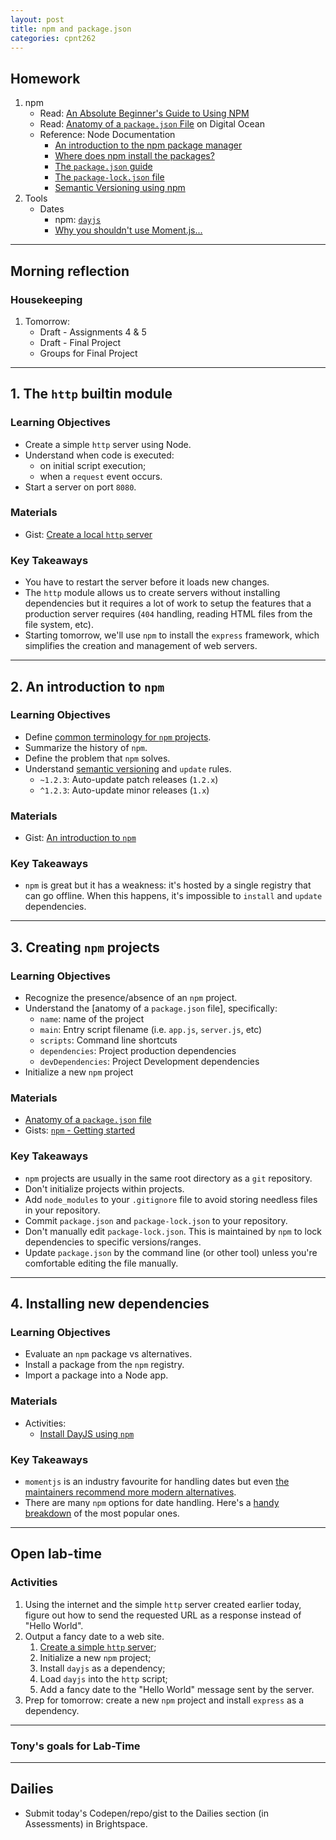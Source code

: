 ```yaml
---
layout: post
title: npm and package.json
categories: cpnt262
---
```


## Homework
1. npm
    - Read: [An Absolute Beginner's Guide to Using NPM](https://nodesource.com/blog/an-absolute-beginners-guide-to-using-npm/)
    - Read: [Anatomy of a `package.json` File](https://www.digitalocean.com/community/tutorials/nodejs-package-json) on Digital Ocean
    - Reference: Node Documentation
        - [An introduction to the npm package manager](https://nodejs.dev/learn/an-introduction-to-the-npm-package-manager)
        - [Where does npm install the packages?](https://nodejs.dev/learn/where-does-npm-install-the-packages)
        - [The `package.json` guide](https://nodejs.dev/learn/the-package-json-guide)
        - [The `package-lock.json` file](https://nodejs.dev/learn/the-package-lock-json-file)
        - [Semantic Versioning using npm](https://nodejs.dev/learn/semantic-versioning-using-npm)
2. Tools
    - Dates
        - npm: [`dayjs`](https://www.npmjs.com/package/dayjs)
        - [Why you shouldn't use Moment.js...](https://inventi.studio/en/blog/why-you-shouldnt-use-moment-js)


---

## Morning reflection
### Housekeeping
1. Tomorrow: 
    - Draft - Assignments 4 & 5
    - Draft - Final Project
    - Groups for Final Project

---

## 1. The `http` builtin module
### Learning Objectives
- Create a simple `http` server using Node.
- Understand when code is executed:
  - on initial script execution;
  - when a `request` event occurs.
- Start a server on port `8080`.

### Materials
- Gist: [Create a local `http` server](https://gist.github.com/acidtone/4f96eefab57e9ab8d2ec4e21f6029be3)

### Key Takeaways
- You have to restart the server before it loads new changes.
- The `http` module allows us to create servers without installing dependencies but it requires a lot of work to setup the features that a production server requires (`404` handling, reading HTML files from the file system, etc).
- Starting tomorrow, we'll use `npm` to install the `express` framework, which simplifies the creation and management of web servers.

---

## 2. An introduction to `npm`
### Learning Objectives
- Define [common terminology for `npm` projects](https://gist.github.com/acidtone/9a52204b37465c860decd481ab130727).
- Summarize the history of `npm`.
- Define the problem that `npm` solves.
- Understand [semantic versioning](https://nodejs.dev/learn/semantic-versioning-using-npm) and `update` rules.
  - `~1.2.3`: Auto-update patch releases (`1.2.x`)
  - `^1.2.3`: Auto-update minor releases (`1.x`)

### Materials
- Gist: [An introduction to `npm`](https://gist.github.com/acidtone/01ce4933169a17011659c525233442b5)

### Key Takeaways
- `npm` is great but it has a weakness: it's hosted by a single registry that can go offline. When this happens, it's impossible to `install` and `update` dependencies. 

---

## 3. Creating `npm` projects
### Learning Objectives
- Recognize the presence/absence of an `npm` project.
- Understand the [anatomy of a `package.json` file], specifically:
  - `name`: name of the project
  - `main`: Entry script filename (i.e. `app.js`, `server.js`, etc)
  - `scripts`: Command line shortcuts
  - `dependencies`: Project production dependencies
  - `devDependencies`: Project Development dependencies
- Initialize a new `npm` project

### Materials
- [Anatomy of a `package.json` file](https://www.digitalocean.com/community/tutorials/nodejs-package-json)
- Gists: [`npm` - Getting started](https://gist.github.com/acidtone/d57f41d7c18d0d198263c7bc3ab230e3)

### Key Takeaways
- `npm` projects are usually in the same root directory as a `git` repository.
- Don't initialize projects within projects.
- Add `node_modules` to your `.gitignore` file to avoid storing needless files in your repository.
- Commit `package.json` and `package-lock.json` to your repository.
- Don't manually edit `package-lock.json`. This is maintained by `npm` to lock dependencies to specific versions/ranges.
- Update `package.json` by the command line (or other tool) unless you're comfortable editing the file manually.

---

## 4. Installing new dependencies
### Learning Objectives
- Evaluate an `npm` package vs alternatives.
- Install a package from the `npm` registry.
- Import a package into a Node app.

### Materials
- Activities: 
  - [Install DayJS using `npm`](https://gist.github.com/acidtone/232d9c9a0997692483fca51b6f624a61)

### Key Takeaways
- `momentjs` is an industry favourite for handling dates but even [the maintainers recommend more modern alternatives](https://momentjs.com/docs/#/-project-status/).
- There are many `npm` options for date handling. Here's a [handy breakdown](https://medium.com/swlh/best-moment-js-alternatives-5dfa6861a1eb) of the most popular ones.

---

## Open lab-time
### Activities
1. Using the internet and the simple `http` server created earlier today, figure out how to send the requested URL as a response instead of "Hello World".
2. Output a fancy date to a web site.
    1. [Create a simple `http` server](https://gist.github.com/acidtone/4f96eefab57e9ab8d2ec4e21f6029be3);
    2. Initialize a new `npm` project;
    3. Install `dayjs` as a dependency;
    4. Load `dayjs` into the `http` script;
    5. Add a fancy date to the "Hello World" message sent by the server.
3. Prep for tomorrow: create a new `npm` project and install `express` as a dependency.

---

### Tony's goals for Lab-Time

---

## Dailies
- Submit today's Codepen/repo/gist to the Dailies section (in Assessments) in Brightspace.